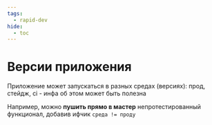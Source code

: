 ```yaml
---
tags:
  - rapid-dev
hide:
  - toc
---
```


# Версии приложения

Приложение может запускаться в разных средах (версиях): прод, стейдж, ci - инфа об этом может быть полезна

Например, можно **пушить прямо в мастер** непротестированный функционал, добавив ифчик `среда != проду` 
